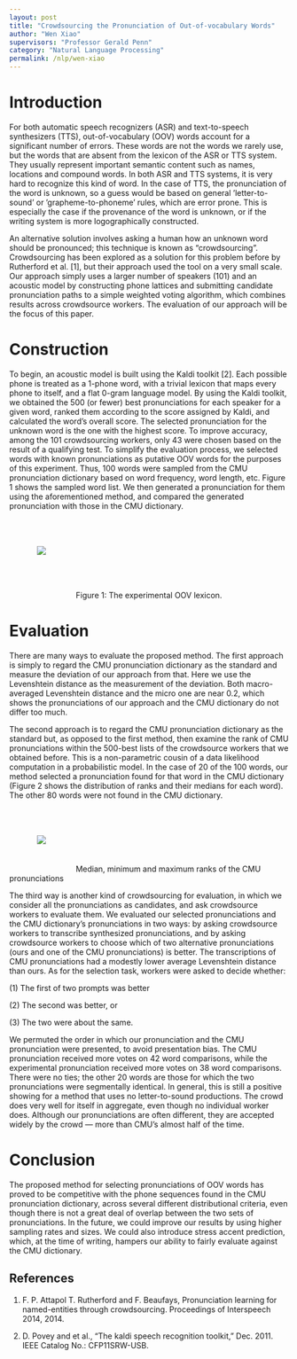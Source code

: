 ```yaml
---
layout: post
title: "Crowdsourcing the Pronunciation of Out-of-vocabulary Words"
author: "Wen Xiao"
supervisors: "Professor Gerald Penn"
category: "Natural Language Processing"
permalink: /nlp/wen-xiao
---
```


Introduction
============

For both automatic speech recognizers (ASR) and text-to-speech
synthesizers (TTS), out-of-vocabulary (OOV) words account for a
significant number of errors. These words are not the words we rarely
use, but the words that are absent from the lexicon of the ASR or TTS
system. They usually represent important semantic content such as names,
locations and compound words. In both ASR and TTS systems, it is very
hard to recognize this kind of word. In the case of TTS, the
pronunciation of the word is unknown, so a guess would be based on
general ’letter-to-sound’ or ’grapheme-to-phoneme’ rules, which are
error prone. This is especially the case if the provenance of the word
is unknown, or if the writing system is more logographically
constructed.

An alternative solution involves asking a human how an unknown word
should be pronounced; this technique is known as “crowdsourcing”.
Crowdsourcing has been explored as a solution for this problem before by
Rutherford et al. [1], but their approach used the tool on a very
small scale. Our approach simply uses a larger number of speakers (101)
and an acoustic model by constructing phone lattices and submitting
candidate pronunciation paths to a simple weighted voting algorithm,
which combines results across crowdsource workers. The evaluation of our
approach will be the focus of this paper.

Construction
============

To begin, an acoustic model is built using the Kaldi toolkit [2]. Each
possible phone is treated as a 1-phone word, with a trivial lexicon that
maps every phone to itself, and a flat 0-gram language model. By using
the Kaldi toolkit, we obtained the 500 (or fewer) best pronunciations
for each speaker for a given word, ranked them according to the score
assigned by Kaldi, and calculated the word’s overall score. The selected
pronunciation for the unknown word is the one with the highest score. To
improve accuracy, among the 101 crowdsourcing workers, only 43 were
chosen based on the result of a qualifying test. To simplify the
evaluation process, we selected words with known pronunciations as
putative OOV words for the purposes of this experiment. Thus, 100 words
were sampled from the CMU pronunciation dictionary based on word
frequency, word length, etc. Figure 1 shows the sampled word list. We
then generated a pronunciation for them using the aforementioned method,
and compared the generated pronunciation with those in the CMU
dictionary.

<img style="margin:50" src="{{ site.baseurl }}/assets/xw_words.png"/>

<p style="text-align:center">Figure 1: The experimental OOV lexicon.</p>

Evaluation
==========

There are many ways to evaluate the proposed method. The first approach
is simply to regard the CMU pronunciation dictionary as the standard and
measure the deviation of our approach from that. Here we use the
Levenshtein distance as the measurement of the deviation. Both
macro-averaged Levenshtein distance and the micro one are near 0.2,
which shows the pronunciations of our approach and the CMU dictionary do
not differ too much. 

The second approach is to regard the CMU
pronunciation dictionary as the standard but, as opposed to the first
method, then examine the rank of CMU pronunciations within the 500-best
lists of the crowdsource workers that we obtained before. This is a
non-parametric cousin of a data likelihood computation in a
probabilistic model. In the case of 20 of the 100 words, our method
selected a pronunciation found for that word in the CMU dictionary
(Figure 2 shows the distribution of ranks and their medians for each
word). The other 80 words were not found in the CMU dictionary.

<img style="margin:50" src="{{ site.baseurl }}/assets/xw_cmu_rates.png"/>
Median, minimum and maximum ranks of the CMU
pronunciations

The third way is another kind of crowdsourcing for evaluation, in which
we consider all the pronunciations as candidates, and ask crowdsource
workers to evaluate them. We evaluated our selected pronunciations and
the CMU dictionary’s pronunciations in two ways: by asking crowdsource
workers to transcribe synthesized pronunciations, and by asking
crowdsource workers to choose which of two alternative pronunciations
(ours and one of the CMU pronunciations) is better. The transcriptions
of CMU pronunciations had a modestly lower average Levenshtein distance
than ours. As for the selection task, workers were asked to decide
whether:

\(1) The first of two prompts was better

\(2) The second was better, or

\(3) The two were about the same.

We permuted the order in which our pronunciation and the CMU
pronunciation were presented, to avoid presentation bias. The CMU
pronunciation received more votes on 42 word comparisons, while the
experimental pronunciation received more votes on 38 word comparisons.
There were no ties; the other 20 words are those for which the two
pronunciations were segmentally identical. In general, this is still a
positive showing for a method that uses no letter-to-sound productions.
The crowd does very well for itself in aggregate, even though no
individual worker does. Although our pronunciations are often different,
they are accepted widely by the crowd — more than CMU’s almost half of
the time.

Conclusion
==========

The proposed method for selecting pronunciations of OOV words has proved
to be competitive with the phone sequences found in the CMU
pronunciation dictionary, across several different distributional
criteria, even though there is not a great deal of overlap between the
two sets of pronunciations. In the future, we could improve our results
by using higher sampling rates and sizes. We could also introduce stress
accent prediction, which, at the time of writing, hampers our ability to
fairly evaluate against the CMU dictionary.

References
---------

1.  F. P. Attapol T. Rutherford and F. Beaufays, Pronunciation learning for named-entities through crowdsourcing. Proceedings of Interspeech 2014, 2014.

2. D. Povey and et al.,  “The kaldi speech recognition toolkit,”  Dec. 2011. IEEE Catalog No.: CFP11SRW-USB.


